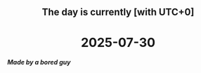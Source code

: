<h2 align=center>The day is currently [with UTC+0]</h2>
<h1 align=center><!--TIME BEGIN-->2025-07-30<!--TIME END--></h1>
<h5>Made by a bored guy</h5>
